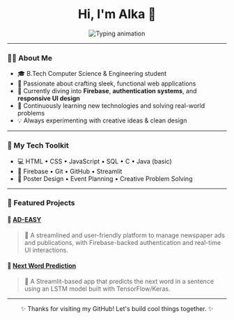 <h1 align="center">Hi, I'm Alka 👋</h1>

<p align="center">
  <img src="https://readme-typing-svg.demolab.com?font=Fira+Code&size=22&duration=2500&pause=1000&center=true&vCenter=true&width=800&lines=Building+real-world+web+projects;Learning+Firebase+%2B+Frontend;Excited+about+open+source+%F0%9F%8C%A8" alt="Typing animation">
</p>

---

### 👩‍💻 About Me

- 🎓 B.Tech Computer Science & Engineering student  
- 🔧 Passionate about crafting sleek, functional web applications  
- 🔐 Currently diving into **Firebase**, **authentication systems**, and **responsive UI design**  
- 🧠 Continuously learning new technologies and solving real-world problems  
- 💡 Always experimenting with creative ideas & clean design  

---

### 🧰 My Tech Toolkit

- 💻 HTML • CSS • JavaScript • SQL • C • Java (basic)  
- 🔧 Firebase • Git • GitHub • Streamlit  
- 🎨 Poster Design • Event Planning • Creative Problem Solving  

---

### 📌 Featured Projects

#### 🔹 [AD-EASY](https://github.com/Alkanoble/AD_EASY)  
> 📰 A streamlined and user-friendly platform to manage newspaper ads and publications, with Firebase-backed authentication and real-time UI interactions.

#### 🔹 [Next Word Prediction](https://github.com/Alkanoble/Next-Word-Prediction)  
> 🤖 A Streamlit-based app that predicts the next word in a sentence using an LSTM model built with TensorFlow/Keras.

---

<p align="center">✨ Thanks for visiting my GitHub! Let's build cool things together. ✨</p>
